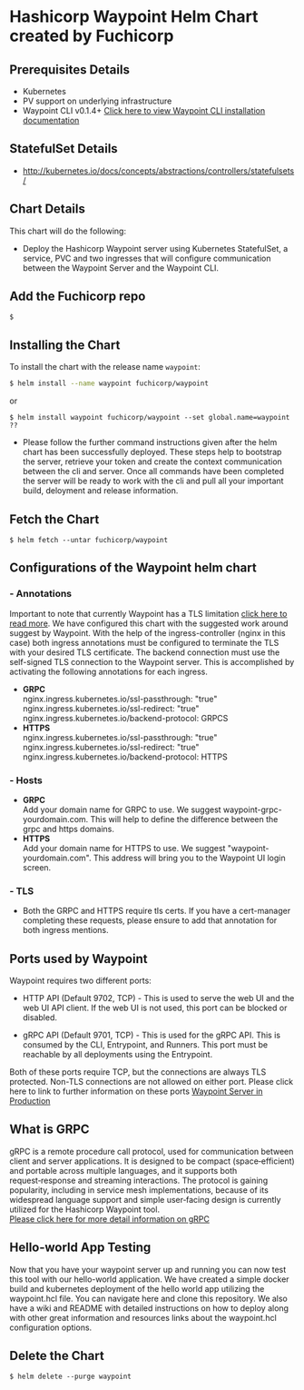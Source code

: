 # Hashicorp Waypoint Helm Chart created by Fuchicorp

## Prerequisites Details
* Kubernetes 
* PV support on underlying infrastructure
* Waypoint CLI v0.1.4+  [Click here to view Waypoint CLI installation documentation ](https://learn.hashicorp.com/tutorials/waypoint/get-started-install?in=waypoint/get-started-kubernetes)  

## StatefulSet Details
* http://kubernetes.io/docs/concepts/abstractions/controllers/statefulsets/

## Chart Details
This chart will do the following:

* Deploy the Hashicorp Waypoint server using Kubernetes StatefulSet, a service, PVC and two ingresses that will configure communication between the Waypoint Server and the Waypoint CLI.  

## Add the Fuchicorp repo
```
$ 
```

## Installing the Chart

To install the chart with the release name `waypoint`:

```bash
$ helm install --name waypoint fuchicorp/waypoint
```
or
```
$ helm install waypoint fuchicorp/waypoint --set global.name=waypoint ??
```
- Please follow the further command instructions given after the helm chart has been successfully deployed.  These steps help to bootstrap the server, retrieve your token and create the context communication between the cli and server. Once all commands have been completed the server will be ready to work with the cli and pull all your important build, deloyment and release information.  

## Fetch the Chart
```
$ helm fetch --untar fuchicorp/waypoint
```
## Configurations of the Waypoint helm chart
### - Annotations <br>
Important to note that currently Waypoint has a TLS limitation [click here to read more](https://www.waypointproject.io/docs/server/run/production). We have configured this chart with the suggested work around suggest by Waypoint. With the help of the ingress-controller (nginx in this case) both ingress annotations must be configured to terminate the TLS with your desired TLS certificate. The backend connection must use the self-signed TLS connection to the Waypoint server. This is accomplished by activating the following annotations for each ingress. 
   - **GRPC** <br>
       nginx.ingress.kubernetes.io/ssl-passthrough: "true"
       nginx.ingress.kubernetes.io/ssl-redirect: "true"    
       nginx.ingress.kubernetes.io/backend-protocol: GRPCS <br>
   - **HTTPS** <br>
       nginx.ingress.kubernetes.io/ssl-passthrough: "true"
       nginx.ingress.kubernetes.io/ssl-redirect: "true"  
       nginx.ingress.kubernetes.io/backend-protocol: HTTPS

### - Hosts 
  - **GRPC** <br>
Add your domain name for GRPC to use.  We suggest waypoint-grpc-yourdomain.com.  This will help to define the difference between the grpc and https domains.
   - **HTTPS** <br>
       Add your domain name for HTTPS to use.  We suggest "waypoint-yourdomain.com". This address will bring you to the Waypoint UI login screen. 

### - TLS
  - Both the GRPC and HTTPS require tls certs. If you have a cert-manager completing these requests, please ensure to add that annotation for both ingress mentions. 

## Ports used by Waypoint
Waypoint requires two different ports:

- HTTP API (Default 9702, TCP) - This is used to serve the web UI and the web UI API client. If the web UI is not used, this port can be blocked or disabled.

- gRPC API (Default 9701, TCP) - This is used for the gRPC API. This is consumed by the CLI, Entrypoint, and Runners. This port must be reachable by all deployments using the Entrypoint.

Both of these ports require TCP, but the connections are always TLS protected. Non-TLS connections are not allowed on either port. Please click here to link to further information on these ports [Waypoint Server in Production](https://www.waypointproject.io/docs/server/run/production)

## What is GRPC 
gRPC is a remote procedure call protocol, used for communication between client and server applications. It is designed to be compact (space‑efficient) and portable across multiple languages, and it supports both request‑response and streaming interactions. The protocol is gaining popularity, including in service mesh implementations, because of its widespread language support and simple user‑facing design is currently utilized for the Hashicorp Waypoint tool.  
[Please click here for more detail information on gRPC](https://www.nginx.com/blog/nginx-1-13-10-grpc/)

## Hello-world App Testing
Now that you have your waypoint server up and running you can now test this tool with our hello-world application. We have created a simple docker build and kubernetes deployment of the hello world app utilizing the waypoint.hcl file. You can navigate here and clone this repository.  We also have a wiki and README with detailed instructions on how to deploy along with other great information and resources links about the waypoint.hcl configuration options.

## Delete the Chart
```
$ helm delete --purge waypoint 
```
